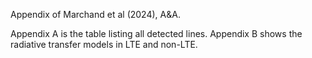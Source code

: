 Appendix of Marchand et al (2024), A&A.

Appendix A is the table listing all detected lines.
Appendix B shows the radiative transfer models in LTE and non-LTE.
